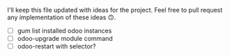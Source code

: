 I'll keep this file updated with ideas for the project. Feel free to pull request any implementation of these ideas 🙃.
- [ ] gum list installed odoo instances
- [ ] odoo-upgrade module command
- [ ] odoo-restart with selector?